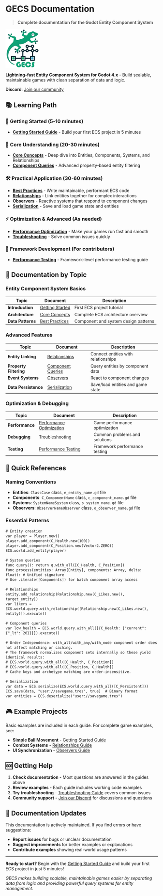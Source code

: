 # GECS Documentation

> **Complete documentation for the Godot Entity Component System**

<img src="./assets/logo.png" height="128" align="center">

**Lightning-fast Entity Component System for Godot 4.x** - Build scalable, maintainable games with clean separation of data and logic.

**Discord**: [Join our community](https://discord.gg/eB43XU2tmn)

## 📚 Learning Path

### 🚀 Getting Started (5-10 minutes)

- **[Getting Started Guide](docs/GETTING_STARTED.md)** - Build your first ECS project in 5 minutes

### 🧠 Core Understanding (20-30 minutes)

- **[Core Concepts](docs/CORE_CONCEPTS.md)** - Deep dive into Entities, Components, Systems, and Relationships
- **[Component Queries](docs/COMPONENT_QUERIES.md)** - Advanced property-based entity filtering

### 🛠️ Practical Application (30-60 minutes)

- **[Best Practices](docs/BEST_PRACTICES.md)** - Write maintainable, performant ECS code
- **[Relationships](docs/RELATIONSHIPS.md)** - Link entities together for complex interactions
- **[Observers](docs/OBSERVERS.md)** - Reactive systems that respond to component changes
- **[Serialization](docs/SERIALIZATION.md)** - Save and load game state and entities

### ⚡ Optimization & Advanced (As needed)

- **[Performance Optimization](docs/PERFORMANCE_OPTIMIZATION.md)** - Make your games run fast and smooth
- **[Troubleshooting](docs/TROUBLESHOOTING.md)** - Solve common issues quickly

### 🔬 Framework Development (For contributors)

- **[Performance Testing](docs/PERFORMANCE_TESTING.md)** - Framework-level performance testing guide

## 📖 Documentation by Topic

### Entity Component System Basics

| Topic             | Document                                   | Description                          |
| ----------------- | ------------------------------------------ | ------------------------------------ |
| **Introduction**  | [Getting Started](docs/GETTING_STARTED.md) | First ECS project tutorial           |
| **Architecture**  | [Core Concepts](docs/CORE_CONCEPTS.md)     | Complete ECS architecture overview   |
| **Data Patterns** | [Best Practices](docs/BEST_PRACTICES.md)   | Component and system design patterns |

### Advanced Features

| Topic                  | Document                                       | Description                         |
| ---------------------- | ---------------------------------------------- | ----------------------------------- |
| **Entity Linking**     | [Relationships](docs/RELATIONSHIPS.md)         | Connect entities with relationships |
| **Property Filtering** | [Component Queries](docs/COMPONENT_QUERIES.md) | Query entities by component data    |
| **Event Systems**      | [Observers](docs/OBSERVERS.md)                 | React to component changes          |
| **Data Persistence**   | [Serialization](docs/SERIALIZATION.md)         | Save/load entities and game state   |

### Optimization & Debugging

| Topic           | Document                                                     | Description                   |
| --------------- | ------------------------------------------------------------ | ----------------------------- |
| **Performance** | [Performance Optimization](docs/PERFORMANCE_OPTIMIZATION.md) | Game performance optimization |
| **Debugging**   | [Troubleshooting](docs/TROUBLESHOOTING.md)                   | Common problems and solutions |
| **Testing**     | [Performance Testing](docs/PERFORMANCE_TESTING.md)           | Framework performance testing |

## 🎯 Quick References

### Naming Conventions

- **Entities**: `ClassCase` class, `e_entity_name.gd` file
- **Components**: `C_ComponentName` class, `c_component_name.gd` file
- **Systems**: `SystemNameSystem` class, `s_system_name.gd` file
- **Observers**: `ObserverNameObserver` class, `o_observer_name.gd` file

### Essential Patterns

```gdscript
# Entity creation
var player = Player.new()
player.add_component(C_Health.new(100))
player.add_component(C_Position.new(Vector2.ZERO))
ECS.world.add_entity(player)

# System queries
func query(): return q.with_all([C_Health, C_Position])
func process(entities: Array[Entity], components: Array, delta: float): # Unified signature
# Use .iterate([Components]) for batch component array access

# Relationships
entity.add_relationship(Relationship.new(C_Likes.new(), target_entity))
var likers = ECS.world.query.with_relationship([Relationship.new(C_Likes.new(), entity)]).execute()

# Component queries
var low_health = ECS.world.query.with_all([{C_Health: {"current": {"_lt": 20}}}]).execute()

# Order Independence: with_all/with_any/with_node component order does not affect matching or caching.
# The framework normalizes component sets internally so these yield identical results:
# ECS.world.query.with_all([C_Health, C_Position])
# ECS.world.query.with_all([C_Position, C_Health])
# Cache keys and archetype matching are order-insensitive.

# Serialization
var data = ECS.serialize(ECS.world.query.with_all([C_Persistent]))
ECS.save(data, "user://savegame.tres", true)  # Binary format
var entities = ECS.deserialize("user://savegame.tres")
```

## 🎮 Example Projects

Basic examples are included in each guide. For complete game examples, see:

- **Simple Ball Movement** - [Getting Started Guide](docs/GETTING_STARTED.md)
- **Combat Systems** - [Relationships Guide](docs/RELATIONSHIPS.md)
- **UI Synchronization** - [Observers Guide](docs/OBSERVERS.md)

## 🆘 Getting Help

1. **Check documentation** - Most questions are answered in the guides above
2. **Review examples** - Each guide includes working code examples
3. **Try troubleshooting** - [Troubleshooting Guide](docs/TROUBLESHOOTING.md) covers common issues
4. **Community support** - [Join our Discord](https://discord.gg/eB43XU2tmn) for discussions and questions

## 🔄 Documentation Updates

This documentation is actively maintained. If you find errors or have suggestions:

- **Report issues** for bugs or unclear documentation
- **Suggest improvements** for better examples or explanations
- **Contribute examples** showing real-world usage patterns

---

**Ready to start?** Begin with the [Getting Started Guide](docs/GETTING_STARTED.md) and build your first ECS project in just 5 minutes!

_GECS makes building scalable, maintainable games easier by separating data from logic and providing powerful query systems for entity management._
